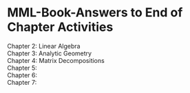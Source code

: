# MML-Book-Answers to End of Chapter Activities

Chapter 2: Linear Algebra <br>
Chapter 3: Analytic Geometry <br>
Chapter 4: Matrix Decompositions <br>
Chapter 5: <br>
Chapter 6: <br>
Chapter 7: <br>
